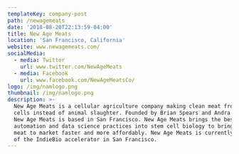 ```yaml
---
templateKey: company-post
path: /newagemeats
date: '2018-08-20T22:13:59-04:00'
title: New Age Meats
location: 'San Francisco, California'
website: www.newagemeats.com/
socialMedia:
  - media: Twitter
    url: www.twitter.com/NewAgeMeats
  - media: Facebook
    url: www.facebook.com/NewAgeMeatsCo/
logo: /img/namlogo.png
thumbnail: /img/namlogo.png
description: >-
  New Age Meats is a cellular agriculture company making clean meat from animal
  cells instead of animal slaughter. Founded by Brian Spears and Andra Necula,
  New Age Meats is based in San Francisco. New Age Meats brings the best
  automation and data science practices into stem cell biology to bring cultured
  meat to market faster and more affordably. New Age Meats is currently a part
  of the IndieBio accelerator in San Francisco.
---
```


